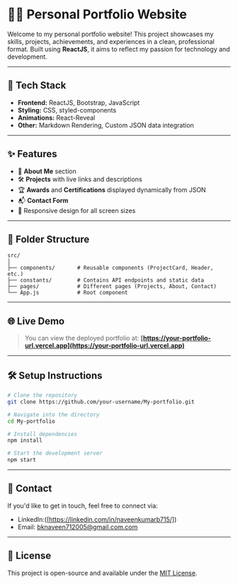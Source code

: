 # 🧑‍💻 Personal Portfolio Website

Welcome to my personal portfolio website! This project showcases my skills, projects, achievements, and experiences in a clean, professional format. Built using **ReactJS**, it aims to reflect my passion for technology and development.

---

## 🚀 Tech Stack

- **Frontend:** ReactJS, Bootstrap, JavaScript
- **Styling:** CSS, styled-components
- **Animations:** React-Reveal
- **Other:** Markdown Rendering, Custom JSON data integration

---

## ✨ Features

- 📄 **About Me** section  
- 🛠️ **Projects** with live links and descriptions  
- 🏆 **Awards** and **Certifications** displayed dynamically from JSON  
- 📬 **Contact Form**  
- 📱 Responsive design for all screen sizes  

---

## 📁 Folder Structure

```
src/
│
├── components/       # Reusable components (ProjectCard, Header, etc.)
├── constants/        # Contains API endpoints and static data
├── pages/            # Different pages (Projects, About, Contact)
└── App.js            # Root component
```

---

## 🌐 Live Demo

> You can view the deployed portfolio at:
**[https://your-portfolio-url.vercel.app](https://your-portfolio-url.vercel.app)**  

---

## 🛠️ Setup Instructions

```bash
# Clone the repository
git clone https://github.com/your-username/My-portfolio.git

# Navigate into the directory
cd My-portfolio

# Install dependencies
npm install

# Start the development server
npm start
```

---

## 📧 Contact

If you'd like to get in touch, feel free to connect via:

- LinkedIn:([https://linkedin.com/in/naveenkumarb715/])
- Email: bknaveen712005@gmail.com.com

---

## 📝 License

This project is open-source and available under the [MIT License](LICENSE).


